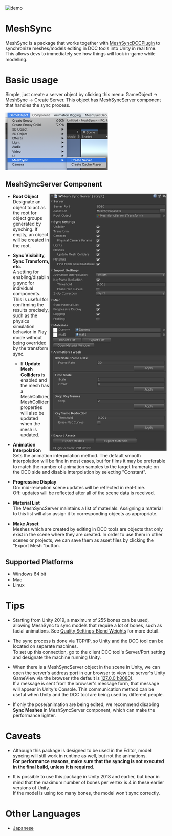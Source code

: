 ![demo](images/demo.gif)
# MeshSync

MeshSync is a package that works together with 
[MeshSyncDCCPlugin](https://github.com/Unity-Technologies/MeshSyncDCCPlugin)
to synchronize meshes/models editing in DCC tools into Unity in real time.
This allows devs to immediately see how things will look in-game while modelling.  


# Basic usage

Simple, just create a server object by clicking this menu: GameObject -> MeshSync -> Create Server. 
This object has MeshSyncServer component that handles the sync process.

<img src="images/menu.png" width=320>


## MeshSyncServer Component


<img align="right" src="images/MeshSyncServer.png" height=800>

- **Root Object**  
Designate an object to act as the root for object groups generated by synching. If empty, an object will be created in the root. 

- **Sync Visibility, Sync Transform, etc.**  
A setting for enabling/disabling sync for individual components. 
This is useful for confirming the results precisely, such as the physics simulation behavior in Play mode
without being overrided by the transform sync.

  - If **Update Mesh Colliders** is enabled and the mesh has a MeshCollider, 
    MeshCollider properties will also be updated when the mesh is updated. 

- **Animation Interpolation**  
Sets the animation interpolation method. The default smooth interpolation will be fine in most cases, 
but for films it may be preferable to match the number of animation samples to the target framerate on the DCC side and disable interpolation by selecting "Constant".   

- **Progressive Display**  
On: mid-reception scene updates will be reflected in real-time.  
Off: updates will be reflected after all of the scene data is received. 

- **Material List**  
The MeshSyncServer maintains a list of materials. Assigning a material to this list will also assign it to corresponding objects as appropriate. 

- **Make Asset**  
Meshes which are created by editing in DCC tools are objects that only exist in the scene where they are created. 
In order to use them in other scenes or projects, we can save them as asset files by clicking the "Export Mesh "button.


## Supported Platforms

- Windows 64 bit
- Mac
- Linux

# Tips
- Starting from Unity 2019, a maximum of 255 bones can be used, allowing MeshSync to sync models that require a lot of bones, such as facial animations.
  See [Quality Settings-Blend Weights](https://docs.unity3d.com/Manual/class-QualitySettings.html#BlendWeights) for more detail.

- The sync process is done via TCP/IP, so Unity and the DCC tool can be located on separate machines.   
  To set up this connection, go to the client DCC tool's Server/Port setting and designate the machine running Unity.


- When there is a MeshSyncServer object in the scene in Unity, we can open the server's address:port in our browser to view the server's 
Unity GameView via the browser (the default is [127.0.0.1:8080](http://127.0.0.1:8080)).  
If a message is sent from the browser's message form, that message will appear in Unity's Console. This communication method can be useful when Unity and the DCC tool are being used by different people. 

- If only the pose/animation are being edited, we recommend disabling **Sync Meshes** in MeshSyncServer component, which can make the performance lighter.



# Caveats

- Although this package is designed to be used in the Editor, model syncing will still work in runtime as well, but not the animations.  
**For performance reasons, make sure that the syncing is not executed in the final build, unless it is required.**

- It is possible to use this package in Unity 2018 and earlier, but bear in mind that the maximum number of bones per vertex is 4 in these earlier versions of Unity.   
If the model is using too many bones, the model won't sync correctly. 


# Other Languages
- [Japanese](jp/index.md)








